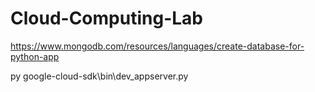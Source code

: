 # Cloud-Computing-Lab


https://www.mongodb.com/resources/languages/create-database-for-python-app

py google-cloud-sdk\bin\dev_appserver.py <Folder location where both programs are located>
